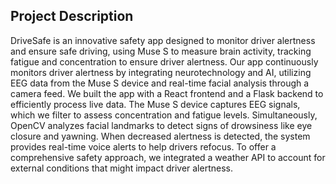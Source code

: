 ## Project Description
DriveSafe is an innovative safety app designed to monitor driver alertness and ensure safe driving, using Muse S to measure brain activity, tracking fatigue and concentration to ensure driver alertness. Our app continuously monitors driver alertness by integrating neurotechnology and AI, utilizing EEG data from the Muse S device and real-time facial analysis through a camera feed. We built the app with a React frontend and a Flask backend to efficiently process live data. The Muse S device captures EEG signals, which we filter to assess concentration and fatigue levels. Simultaneously, OpenCV analyzes facial landmarks to detect signs of drowsiness like eye closure and yawning. When decreased alertness is detected, the system provides real-time voice alerts to help drivers refocus. To offer a comprehensive safety approach, we integrated a weather API to account for external conditions that might impact driver alertness. 

